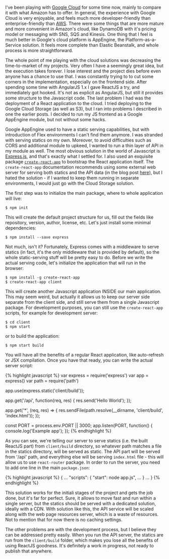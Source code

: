 I've been playing with [Google Cloud](http://cloud.google.com/) for some time now, mainly to compare it with what Amazon has to offer. In general, the experience with Google Cloud is very enjoyable, and feels much more developer-friendly than enterprise-friendly than [AWS](http://aws.amazon.com/). There were some things that are more mature and more convenient in Amazon's cloud, like DynamoDB with it's pricing model or messaging with SNS, SQS and Kinesis. One thing that I feel is much better in Google's cloud platform is AppEngine, the Platform-as-a-Service solution. It feels more complete than Elastic Beanstalk, and whole process is more straightforward.

The whole point of me playing with the cloud solutions was decreasing the time-to-market of my projects. Very often I have a seemingly great idea, but the execution takes forever. I lose interest and the project dies before even anyone has a chance to use that. I was constantly trying to to cut some corners in the implementation, especially on the frontend side. After spending some time with AngularJS 1.x I gave ReactJS a try, and immediately got hooked. It's not as explicit as AngularJS, but still it provides some structure to the Javascript code. The last problem I had was the deployment of a React application to the cloud. I tried deploying to the Google Cloud Storage (as well as S3), but I ran into problems I described in one the earlier posts. I decided to run my JS frontend as a Google AppEngine module, but not without some hacks.

Google AppEngine used to have a static serving capabilities, but with introduction of Flex environments I can't find them anymore. I was stranded with serving statics on my own. Moreover, to avoid difficulties such as CORS and additional module to upkeed, I wanted to run a thin layer of API in my module as well. The most obvious solution in the world of Javascript is [Express.js](https://expressjs.com/), and that's exactly what I settled for. I also used an exquisite package [`create-react-app`](https://github.com/facebookincubator/create-react-app) to bootstrap the React application itself. The `create-react-app` documentation recommends using some external web server for serving both statics and the API data (in the blog post [here](https://www.fullstackreact.com/articles/using-create-react-app-with-a-server/)), but I hated the solution - if I wanted to keep them running in separate environments, I would just go with the Cloud Storage solution.

The first step was to initialize the main package, where to whole application will live:

    $ npm init
    
This will create the default project structure for us, fill out the fields like repository, version, author, license, etc. Let's just install some minimal dependencies:

    $ npm install --save express
    
Not much, isn't it? Fortunately, Express comes with a middleware to serve statics (in fact, it's the only middleware that is provided by default), so the whole static-serving stuff will be pretty easy to do. Before we write the actual serving code, let's initialize the application that will run in the browser:

    $ npm install -g create-react-app
    $ create-react-app client
    
This will create another Javascript application INSIDE our main application. This may seem weird, but actually it allows us to keep our server side separate from the client side, and still serve them from a single Javascript package. For development purposes, you can still use the `create-react-app` scripts, for example for development server:

    $ cd client
    $ npm start
    
or to build the application:

    $ npm start build
    
You will have all the benefits of a regular React application, like auto-refresh or JSX compilation. Once you have that ready, you can write the actual server script:

{% highlight javascript %}
var express = require('express')
var app = express()
var path = require('path')

app.use(express.static('client/build'));

app.get('/api', function(req, res) {
    res.send('Hello World');
});

app.get('*', (req, res) => {
    res.sendFile(path.resolve(__dirname, 'client/build', 'index.html'));
});

const PORT = process.env.PORT || 3000;
app.listen(PORT, function() {
    console.log('Example app');
});
{% endhighlight %}

As you can see, we're telling our server to serve statics (i.e. the built ReactJS part) from `client/build` directory, so whatever path matches a file in the statics directory, will be served as static. The API part will be served from '/api' path, and everything else will be serving `index.html` file - this will allow us to use `react-router` package. In order to run the server, you need to add one line in the main `package.json`:

{% highlight javascript %}
{
  ...
  "scripts": {
    "start": node app.js",
    ...
  }
  ...
}
{% endhighlight %}

This solution works for the initiali stages of the project and gets the job done, but it's far for perfect. Sure, it allows to move fast and run within a single server, but the statics should be served with a dedicated solution, ideally with a CDN. With solution like this, the API service will be scaled along with the web page resources server, which is a waste of resources. Not to mention that for now there is no caching settings.

The other problems are with the development process, but I believe they can be addressed pretty easily. When you run the API server, the statics are run from the `client/build` folder, which makes you lose all the benefits of using ReactJS goodness. It's definitely a work in progress, not ready to publish that anywhere.
